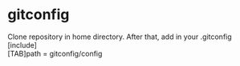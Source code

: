 gitconfig
=========
  
Clone repository in home directory. After that, add in your .gitconfig  
[include]  
[TAB]path = gitconfig/config  
